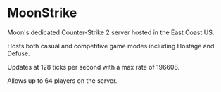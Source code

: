 # MoonStrike

Moon's dedicated Counter-Strike 2 server hosted in the East Coast US.

Hosts both casual and competitive game modes including Hostage and Defuse.

Updates at 128 ticks per second with a max rate of 196608.

Allows up to 64 players on the server.
